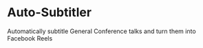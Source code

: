 # Auto-Subtitler
 Automatically subtitle General Conference talks and turn them into Facebook Reels
